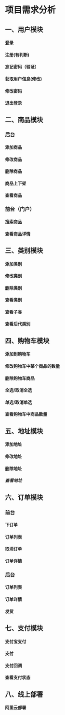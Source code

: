 #  项目需求分析
## 一、用户模块
#### 登录
#### 注册(有判断)
#### 忘记密码（验证）
#### 获取用户信息(修改)
#### 修改密码
#### 退出登录
## 二、商品模块
### 后台
#### 添加商品
#### 修改商品
#### 删除商品
#### 商品上下架
#### 查看商品
### 前台（门户）
#### 搜索商品
#### 查看商品详情
## 三、类别模块
#### 添加类别
#### 修改类别
#### 删除类别
#### 查看类别
#### 查看子类
#### 查看后代类别
## 四、购物车模块
#### 添加到购物车
#### 修改购物车中某个商品的数量
#### 删除购物车商品
#### 全选/取消全选
#### 单选/取消单选
#### 查看购物车中商品数量
## 五、地址模块
#### 添加地址
#### 修改地址
#### 删除地址
##### 查看地址
## 六、订单模块
### 前台
#### 下订单
#### 订单列表
#### 取消订单
#### 订单详情
### 后台
#### 订单列表
#### 订单详情
#### 发货
## 七、支付模块
#### 支付宝支付
#### 支付
#### 支付回调
#### 查看支付状态
## 八、线上部署
#### 阿里云部署